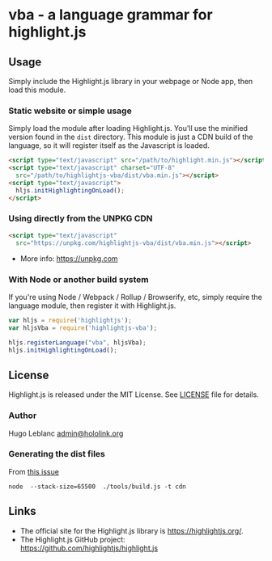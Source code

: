 # vba - a language grammar for highlight.js

## Usage

Simply include the Highlight.js library in your webpage or Node app, then load this module.

### Static website or simple usage

Simply load the module after loading Highlight.js.  You'll use the minified version found in the `dist` directory.  This module is just a CDN build of the language, so it will register itself as the Javascript is loaded.

```html
<script type="text/javascript" src="/path/to/highlight.min.js"></script>
<script type="text/javascript" charset="UTF-8"
  src="/path/to/highlightjs-vba/dist/vba.min.js"></script>
<script type="text/javascript">
  hljs.initHighlightingOnLoad();
</script>
```

### Using directly from the UNPKG CDN

```html
<script type="text/javascript"
  src="https://unpkg.com/highlightjs-vba/dist/vba.min.js"></script>
```

- More info: <https://unpkg.com>

### With Node or another build system

If you're using Node / Webpack / Rollup / Browserify, etc, simply require the language module, then register it with Highlight.js.

```javascript
var hljs = require('highlightjs');
var hljsVba = require('highlightjs-vba');

hljs.registerLanguage("vba", hljsVba);
hljs.initHighlightingOnLoad();
```


## License

Highlight.js is released under the MIT License. See [LICENSE][1] file
for details.

### Author

Hugo Leblanc <admin@hololink.org>

### Generating the dist files 
From [this issue](https://github.com/highlightjs/highlightjs-cypher/issues/9)

```
node  --stack-size=65500  ./tools/build.js -t cdn
```

## Links

- The official site for the Highlight.js library is <https://highlightjs.org/>.
- The Highlight.js GitHub project: <https://github.com/highlightjs/highlight.js>

[1]: https://github.com/dullin/highlightjs-vba/blob/master/LICENSE
